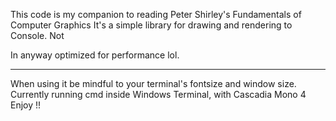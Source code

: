 This code is my companion to reading Peter Shirley's Fundamentals of Computer Graphics
It's a simple library for drawing and rendering to Console. Not 

In anyway optimized for performance lol.

----------------------------------------------------------------------------
When using it be mindful to your terminal's fontsize and window size.
Currently running cmd inside Windows Terminal, with Cascadia Mono 4
Enjoy !!

